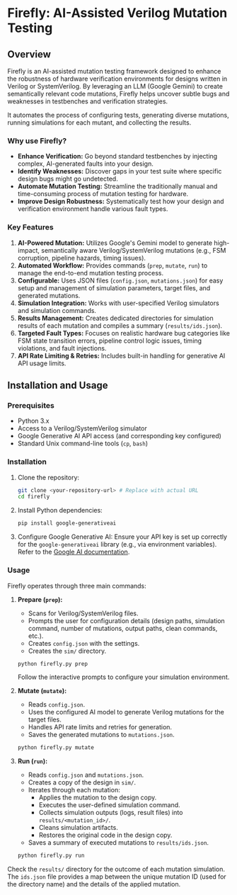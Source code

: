 # Firefly: AI-Assisted Verilog Mutation Testing

## Overview

Firefly is an AI-assisted mutation testing framework designed to enhance the robustness of hardware verification environments for designs written in Verilog or SystemVerilog. By leveraging an LLM (Google Gemini) to create semantically relevant code mutations, Firefly helps uncover subtle bugs and weaknesses in testbenches and verification strategies.

It automates the process of configuring tests, generating diverse mutations, running simulations for each mutant, and collecting the results.

### Why use Firefly?

*   **Enhance Verification:** Go beyond standard testbenches by injecting complex, AI-generated faults into your design.
*   **Identify Weaknesses:** Discover gaps in your test suite where specific design bugs might go undetected.
*   **Automate Mutation Testing:** Streamline the traditionally manual and time-consuming process of mutation testing for hardware.
*   **Improve Design Robustness:** Systematically test how your design and verification environment handle various fault types.

### Key Features

1.  **AI-Powered Mutation:** Utilizes Google's Gemini model to generate high-impact, semantically aware Verilog/SystemVerilog mutations (e.g., FSM corruption, pipeline hazards, timing issues).
2.  **Automated Workflow:** Provides commands (`prep`, `mutate`, `run`) to manage the end-to-end mutation testing process.
3.  **Configurable:** Uses JSON files (`config.json`, `mutations.json`) for easy setup and management of simulation parameters, target files, and generated mutations.
4.  **Simulation Integration:** Works with user-specified Verilog simulators and simulation commands.
5.  **Results Management:** Creates dedicated directories for simulation results of each mutation and compiles a summary (`results/ids.json`).
6.  **Targeted Fault Types:** Focuses on realistic hardware bug categories like FSM state transition errors, pipeline control logic issues, timing violations, and fault injections.
7.  **API Rate Limiting & Retries:** Includes built-in handling for generative AI API usage limits.

## Installation and Usage

### Prerequisites

*   Python 3.x
*   Access to a Verilog/SystemVerilog simulator
*   Google Generative AI API access (and corresponding key configured)
*   Standard Unix command-line tools (`cp`, `bash`)

### Installation

1.  Clone the repository:
    ```bash
    git clone <your-repository-url> # Replace with actual URL
    cd firefly
    ```

2.  Install Python dependencies:
    ```bash
    pip install google-generativeai
    ```

3.  Configure Google Generative AI: Ensure your API key is set up correctly for the `google-generativeai` library (e.g., via environment variables). Refer to the [Google AI documentation](https://ai.google.dev/docs).

### Usage

Firefly operates through three main commands:

1.  **Prepare (`prep`):**
    *   Scans for Verilog/SystemVerilog files.
    *   Prompts the user for configuration details (design paths, simulation command, number of mutations, output paths, clean commands, etc.).
    *   Creates `config.json` with the settings.
    *   Creates the `sim/` directory.
    ```bash
    python firefly.py prep
    ```
    Follow the interactive prompts to configure your simulation environment.

2.  **Mutate (`mutate`):**
    *   Reads `config.json`.
    *   Uses the configured AI model to generate Verilog mutations for the target files.
    *   Handles API rate limits and retries for generation.
    *   Saves the generated mutations to `mutations.json`.
    ```bash
    python firefly.py mutate
    ```

3.  **Run (`run`):**
    *   Reads `config.json` and `mutations.json`.
    *   Creates a copy of the design in `sim/`.
    *   Iterates through each mutation:
        *   Applies the mutation to the design copy.
        *   Executes the user-defined simulation command.
        *   Collects simulation outputs (logs, result files) into `results/<mutation_id>/`.
        *   Cleans simulation artifacts.
        *   Restores the original code in the design copy.
    *   Saves a summary of executed mutations to `results/ids.json`.
    ```bash
    python firefly.py run
    ```

Check the `results/` directory for the outcome of each mutation simulation. The `ids.json` file provides a map between the unique mutation ID (used for the directory name) and the details of the applied mutation. 